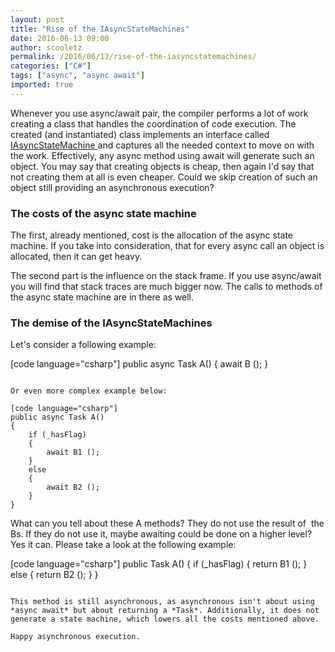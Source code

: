 ```yaml
---
layout: post
title: "Rise of the IAsyncStateMachines"
date: 2016-06-13 09:00
author: scooletz
permalink: /2016/06/13/rise-of-the-iasyncstatemachines/
categories: ["C#"]
tags: ["async", "async await"]
imported: true
---
```


Whenever you use async/await pair, the compiler performs a lot of work creating a class that handles the coordination of code execution. The created (and instantiated) class implements an interface called [IAsyncStateMachine ](https://msdn.microsoft.com/en-us/library/system.runtime.compilerservices.iasyncstatemachine(v=vs.110).aspx)and captures all the needed context to move on with the work. Effectively, any async method using await will generate such an object. You may say that creating objects is cheap, then again I'd say that not creating them at all is even cheaper. Could we skip creation of such an object still providing an asynchronous execution?

### The costs of the async state machine

The first, already mentioned, cost is the allocation of the async state machine. If you take into consideration, that for every async call an object is allocated, then it can get heavy.

The second part is the influence on the stack frame. If you use async/await you will find that stack traces are much bigger now. The calls to methods of the async state machine are in there as well.

### The demise of the IAsyncStateMachines

Let's consider a following example:

[code language="csharp"]
public async Task A()
{
    await B ();
}
```

Or even more complex example below:

[code language="csharp"]
public async Task A()
{
    if (_hasFlag)
    {
        await B1 ();
    }
    else
    {
        await B2 ();
    }
}

```

What can you tell about these A methods? They do not use the result of  the Bs. If they do not use it, maybe awaiting could be done on a higher level? Yes it can. Please take a look at the following example:

[code language="csharp"]
public Task A()
{
    if (_hasFlag)
    {
        return B1 ();
    }
    else
    {
        return B2 ();
    }
}

```

This method is still asynchronous, as asynchronous isn't about using *async await* but about returning a *Task*. Additionally, it does not generate a state machine, which lowers all the costs mentioned above.

Happy asynchronous execution.
